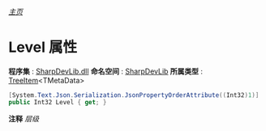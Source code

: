 ###### [主页](./Index.md "主页")
# Level 属性
**程序集** : [SharpDevLib.dll](./SharpDevLib.assembly.md "SharpDevLib.dll")
**命名空间** : [SharpDevLib](./SharpDevLib.namespace.md "SharpDevLib")
**所属类型** : [TreeItem](./SharpDevLib.TreeItem.1.md "TreeItem")\<TMetaData\>
``` csharp
[System.Text.Json.Serialization.JsonPropertyOrderAttribute((Int32)1)]
public Int32 Level { get; }
```
**注释**
*层级*

